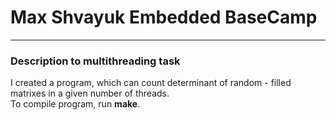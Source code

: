 # Max Shvayuk Embedded BaseCamp  
***
### **Description to multithreading task**  
I created a program, which can count determinant of random - filled matrixes in a given number of threads.  
To compile program, run **make**.
